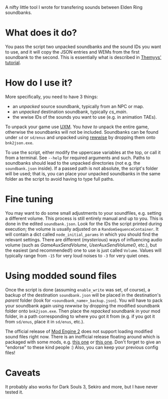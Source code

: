 A nifty little tool I wrote for transfering sounds between Elden Ring soundbanks. 

# What does it do?
You pass the script two unpacked soundbanks and the sound IDs you want to use, and it will copy the JSON entries and WEMs from the first soundbank to the second. This is essentially what is described in [Themyys' tutorial](http://soulsmodding.wikidot.com/tutorial:main#toc9).

# How do I use it?
More specifically, you need to have 3 things:
- an *unpacked* source soundbank, typically from an NPC or map.
- an *unpacked* destination soundbank, typically *cs_main*.
- the wwise IDs of the sounds you want to use (e.g. in animation TAEs).

To unpack your game use [UXM](https://github.com/Nordgaren/UXM-Selective-Unpack). You *have to* unpack the entire game, otherwise the soundbanks will not be included. Soundbanks can be found under `sd` or `sd/enus` and unpacked using [rewwise](https://github.com/vswarte/rewwise/) by dropping them onto `bnk2json.exe`.

To use the script, either modify the uppercase variables at the top, or call it from a terminal. See `--help` for required arguments and such. Paths to soundbanks should lead to the unpacked directories (not e.g. the `soundbank.json` inside). If a passed path is not absolute, the script's folder will be used; that is, you can place your unpacked soundbanks in the same folder as the script to avoid having to type full paths.

# Fine tuning
You may want to do some small adjustments to your soundfiles, e.g. setting a different volume. This process is still entirely manual and up to you. This is done in the edited `soundbank.json`. Look for the IDs the script printed during execution; the volume is usually adjusted on a `RandomSequenceContainer`. It will contain a dict called `node_initial_params` in which you should find the relevant settings. There are different (*mysterious*) ways of influencing audio volume (such as *GameAuxSendVolume*, *UserAuxSendVolume0*, etc.), but the easiest (and recommended!) one to use is just called `Volume`. Values will typically range from `-15` for very loud noises to `-3` for very quiet ones. 

# Using modded sound files
Once the script is done (assuming `enable_write` was set, of course), a backup of the destination `soundbank.json` will be placed in the destination's *parent* folder (look for `<soundbank_name>_backup.json`). You will have to pack your soundbank again using *rewwise* by dropping the modified soundbank folder onto `bnk2json.exe`. Then place the *repacked* soundbank in your mod folder, in a path corresponding to where you got it from (e.g. if you got it from `sd/enus`, place it in `sd/enus`, etc.).

The official release of [Mod Engine 2](https://github.com/soulsmods/ModEngine2) does not support loading modified sound files right now. There is an inofficial release floating around which is packaged with some mods, e.g. [this one](https://www.nexusmods.com/eldenring/mods/6384) or [this one](https://www.nexusmods.com/eldenring/mods/6340). Don't forget to give an "endorse" to these kind people :) Also, you can keep your previous config files!

# Caveats
It probably also works for Dark Souls 3, Sekiro and more, but I have never tested it.
